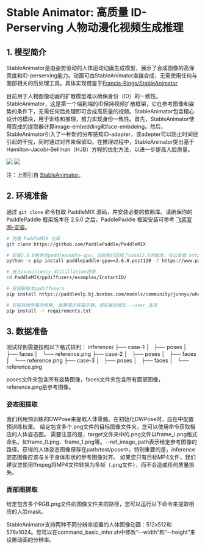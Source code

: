 # Stable Animator: 高质量 ID-Perserving 人物动漫化视频生成推理
## 1. 模型简介
StableAnimator是由姿势驱动的人体运动动画生成模型，展示了合成图像的高保真度和ID-perserving能力。动画可由StableAnimator直接合成，无需使用任何与面部相关的后处理工具。具体实现借鉴于[Francis-Rings/StableAnimator](https://github.com/Francis-Rings/StableAnimator/tree/main)

目前用于人物图像动画的扩散模型难以确保身份（ID）的一致性。StableAnimator，这是第一个端到端的ID保持视频扩散框架，它在参考图像和姿势的条件下，无需任何后处理即可合成高质量的视频。StableAnimator包含精心设计的模块，用于训练和推理，努力实现身份一致性。首先，StableAnimator使用现成的提取器计算image-embedding和face-embdeing。然后，StableAnimator引入了一种新的分布感知ID-adapter，该adepter可以防止时间层引起的干扰，同时通过对齐来保留ID。在推理过程中，StableAnimator提出基于Hamilton-Jacobi-Bellman（HJB）方程的优化方法，以进一步提高人脸质量。


![](https://github.com/Francis-Rings/StableAnimator/raw/main/assets/figures/framework.jpg?raw=true)
![](https://github.com/Francis-Rings/StableAnimator/raw/main/assets/figures/case-18.gif?raw=true)

注：上图引自 [StableAnimator](https://arxiv.org/abs/2411.17697)。
## 2. 环境准备
通过 `git clone` 命令拉取 PaddleMIX 源码，并安装必要的依赖库。请确保你的 PaddlePaddle 框架版本在 2.6.0 之后，PaddlePaddle 框架安装可参考 [飞桨官网-安装](https://www.paddlepaddle.org.cn/install/quick?docurl=/documentation/docs/zh/install/pip/linux-pip.html)。
```bash
# 克隆 PaddleMIX 仓库
git clone https://github.com/PaddlePaddle/PaddleMIX

# 安装2.6.0版本的paddlepaddle-gpu，当前我们选择了cuda12.0的版本，可以查看 https://www.paddlepaddle.org.cn/ 寻找自己适合的版本
python -m pip install paddlepaddle-gpu==2.6.0.post120 -f https://www.paddlepaddle.org.cn/whl/linux/mkl/avx/stable.html

# 进入consistency_distillation目录
cd PaddleMIX/ppdiffusers/examples/InstantID/

# 安装新版本ppdiffusers
pip install https://paddlenlp.bj.bcebos.com/models/community/junnyu/wheels/ppdiffusers-0.24.0-py3-none-any.whl --user

# 安装其他所需的依赖, 如果提示权限不够，请在最后增加 --user 选项
pip install -r requirements.txt
```

## 3. 数据准备

测试样例需要按照以下格式排列：
inference/
├── case-1
│   ├── poses
│   ├── faces
│   └── reference.png
├── case-2
│   ├── poses
│   ├── faces
│   └── reference.png
├── case-3
│   ├── poses
│   ├── faces
│   └── reference.png

poses文件夹包含所有姿势图像，faces文件夹包含所有面部图像，reference.png是参考图像。

### 姿态图提取
我们利用预训练的DWPose来提取人体骨骼。在初始化DWPose时，应在中配置预训练权重。
给定包含多个.png文件的目标图像文件夹，您可以使用命令获取相应的人体姿态图。
需要注意的是，target文件夹中的.png文件以frame_i.png格式命名，如frame_0.png、frame_1.png等。--ref_image_path表示给定参考图像的路径。获得的人体姿态图像保存在path/test/pose中。特别重要的是，inference姿态图像应该与关于身体形状的参考图像对齐。
如果您只有目标MP4文件，我们建议您使用ffmpeg将MP4文件转换为多帧（.png文件），而不会造成任何质量损失。

### 面部图提取
给定包含多个RGB.png文件的图像文件夹的路径，您可以运行以下命令来提取相应的人脸mask。

StableAnimator支持两种不同分辨率设置的人体图像动画：512x512和576x1024。您可以在command_basic_infer.sh中修改“--width”和“--height”来设置动画的分辨率。